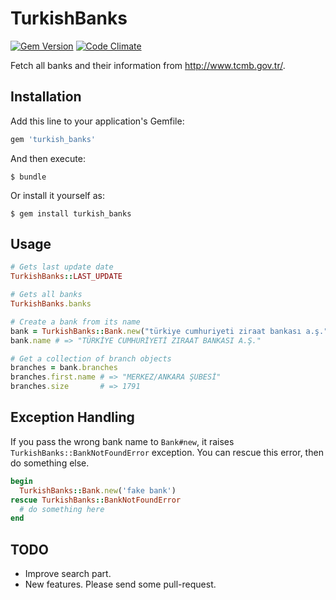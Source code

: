 # TurkishBanks 

[![Gem Version](https://badge.fury.io/rb/turkish_banks.svg)](http://badge.fury.io/rb/turkish_banks)
[![Code Climate](https://codeclimate.com/github/enderahmetyurt/turkish_support/badges/gpa.svg)](https://codeclimate.com/github/enderahmetyurt/turkish_support)

Fetch all banks and their information from http://www.tcmb.gov.tr/.

## Installation

Add this line to your application's Gemfile:

```ruby
gem 'turkish_banks'
```

And then execute:

    $ bundle

Or install it yourself as:

    $ gem install turkish_banks

## Usage

```ruby
# Gets last update date
TurkishBanks::LAST_UPDATE

# Gets all banks
TurkishBanks.banks

# Create a bank from its name
bank = TurkishBanks::Bank.new("türkiye cumhuriyeti ziraat bankası a.ş.")
bank.name # => "TÜRKİYE CUMHURİYETİ ZIRAAT BANKASI A.Ş."

# Get a collection of branch objects
branches = bank.branches
branches.first.name # => "MERKEZ/ANKARA ŞUBESİ"
branches.size       # => 1791
```

## Exception Handling

If you pass the wrong bank name to `Bank#new`, it raises `TurkishBanks::BankNotFoundError` exception. You can rescue this error, then do something else.

```ruby
begin
  TurkishBanks::Bank.new('fake bank')
rescue TurkishBanks::BankNotFoundError
  # do something here
end
``` 

## TODO
* Improve search part.
* New features. Please send some pull-request.

